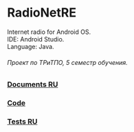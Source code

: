 # RadioNetRE
Internet radio for Android OS.  
IDE: Android Studio.  
Language: Java.  
###### Проект по ТРиТПО, 5 семестр обучения.  
### [Documents RU](/Documents)  
### [Code](/Code/app/src/main/java/com/radionetre)
### [Tests RU](/Documents/Tests)  
